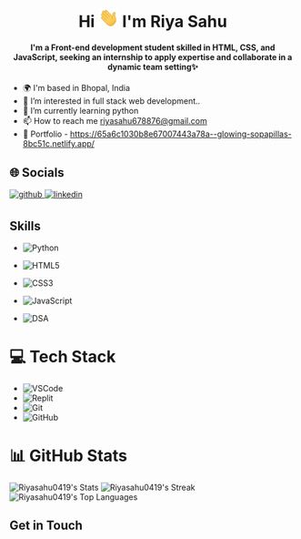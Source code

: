
<h1 align="center">Hi <img src="https://raw.githubusercontent.com/ABSphreak/ABSphreak/master/gifs/Hi.gif" width="35"> I'm Riya Sahu</h1>
 <h4 align="center">I'm a Front-end development student skilled in HTML, CSS, and JavaScript, seeking an internship to apply expertise and collaborate in a dynamic team setting✨</h4> 




- 🌍 I'm based in Bhopal, India
- 👀 I’m interested in full stack web development..
- 🌱 I’m currently learning python 
- 📫 How to reach me riyasahu678876@gmail.com
- 💼 Portfolio - https://65a6c1030b8e67007443a78a--glowing-sopapillas-8bc51c.netlify.app/

<!---
Riyasahu0419/Riyasahu0419 is a ✨ special ✨ repository because its `README.md` (this file) appears on your GitHub profile.
You can click the Preview link to take a look at your changes.
--->




## 🌐 Socials

<a href="https://https://github.com/Riyasahu0419" target="_blank">
<img src=https://img.shields.io/badge/github-%2324292e.svg?&style=for-the-badge&logo=github&logoColor=white alt=github style="margin-bottom: 5px;" />
</a>
<a href="[https://www.linkedin.com/in/riya-sahu-08a462230/)" target="_blank">
<img src=https://img.shields.io/badge/linkedin-%231E77B5.svg?&style=for-the-badge&logo=linkedin&logoColor=white alt=linkedin style="margin-bottom: 5px;" />
   </a>

## Skills
- ![Python](https://img.shields.io/badge/Python-3776AB?style=flat&logo=python&logoColor=white)
- ![HTML5](https://img.shields.io/badge/html5-%23E34F26.svg?style=for-the-badge&logo=html5&logoColor=white) 
- ![CSS3](https://img.shields.io/badge/css3-%231572B6.svg?style=for-the-badge&logo=css3&logoColor=white) 

- ![JavaScript](https://img.shields.io/badge/javascript-%23323330.svg?style=for-the-badge&logo=javascript&logoColor=%23F7DF1E) 
  


- ![DSA](https://img.shields.io/badge/Data_Structures_%26_Algorithms-0082C9?style=flat)



# 💻 Tech Stack
- ![VSCode](https://img.shields.io/badge/VSCode-007ACC?style=flat&logo=visual-studio-code&logoColor=white)
- ![Replit](https://img.shields.io/badge/Replit-667881?style=flat&logo=replit&logoColor=white)
- ![Git](https://img.shields.io/badge/Git-F05032?style=flat&logo=git&logoColor=white)
- ![GitHub](https://img.shields.io/badge/GitHub-181717?style=flat&logo=github&logoColor=white)



# 📊 GitHub Stats

![Riyasahu0419's Stats](https://github-readme-stats.vercel.app/api?username=Riyasahu0419&theme=tokyonight&show_icons=true&hide_border=false&count_private=true)
![Riyasahu0419's Streak](https://github-readme-streak-stats.herokuapp.com/?user=Riyasahu0419&theme=tokyonight&hide_border=false)
![Riyasahu0419's Top Languages](https://github-readme-stats.vercel.app/api/top-langs/?username=Riyasahu0419&theme=tokyonight&show_icons=true&hide_border=false&layout=compact)



## Get in Touch
